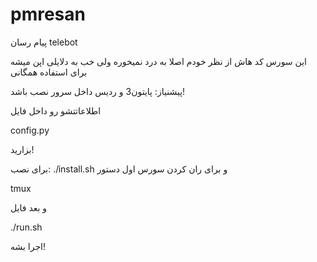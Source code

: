 # pmresan
پیام رسان telebot


این سورس کد هاش از نظر خودم اصلا به درد نمیخوره ولی خب به دلایلی اپن میشه برای استفاده همگانی

پیشنیاز: پایتون3 و ردیس داخل سرور نصب باشد!

اطلاعاتتشو رو داخل فایل 

config.py

بزارید!

برای نصب: ./install.sh
و برای ران کردن سورس اول دستور

tmux

و بعد فایل 

./run.sh

اجرا بشه!

